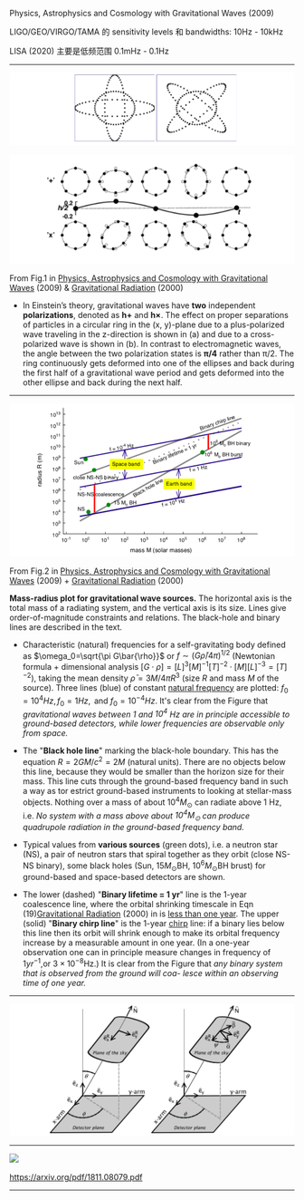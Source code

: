 



Physics, Astrophysics and Cosmology with Gravitational Waves (2009)



LIGO/GEO/VIRGO/TAMA 的 sensitivity levels 和 bandwidths: 10Hz - 10kHz

LISA (2020) 主要是低频范围 0.1mHz - 0.1Hz





---

![image-20181001131428999](assets/image-20181001131428999.png)

![image-20181001163621005](assets/image-20181001163621005.png)

From Fig.1 in [Physics, Astrophysics and Cosmology with Gravitational Waves](https://arxiv.org/abs/0903.0338) (2009) & [Gravitational Radiation](https://arxiv.org/abs/gr-qc/0003069) (2000)

- In Einstein’s theory, gravitational waves have **two** independent **polarizations**, denoted as **h+** and **h×**. The effect on proper separations of particles in a circular ring in the (x, y)-plane due to a plus-polarized wave traveling in the z-direction is shown in (a) and due to a cross-polarized wave is shown in (b). In contrast to electromagnetic waves, the angle between the two polarization states is **π/4** rather than π/2. The ring continuously gets deformed into one of the ellipses and back during the first half of a gravitational wave period and gets deformed into the other ellipse and back during the next half. 



---

![image-20181001132202243](assets/image-20181001132202243.png)

From Fig.2 in [Physics, Astrophysics and Cosmology with Gravitational Waves](https://arxiv.org/abs/0903.0338) (2009) + [Gravitational Radiation](https://arxiv.org/abs/gr-qc/0003069) (2000)

**Mass-radius plot for gravitational wave sources.** The horizontal axis is the total mass of a radiating system, and the vertical axis is its size. Lines give order-of-magnitude constraints and relations. The black-hole and binary lines are described in the text.

- Characteristic (natural) frequencies for a self-gravitating body defined as $\omega_0=\sqrt{\pi G\bar{\rho}}$  or $f \sim (G\bar{\rho}/4\pi)^{1/2}$ (Newtonian formula + dimensional analysis $[G\cdot\rho]=[L]^3[M]^{-1}[T]^{-2}\cdot[M][L]^{-3}=[T]^{-2}$), taking the mean density $\bar{\rho} = 3M/4\pi R^3$ (size $R$ and mass $M$ of the source). Three lines (blue) of constant <u>natural frequency</u> are plotted: $f_0 = 10^4 Hz, f_0 = 1 Hz, \text{ and } f_0 = 10^{-4} Hz$. It's clear from the Figure that *gravitational waves between 1 and $10^4$ Hz are in principle accessible to ground-based detectors, while lower frequencies are observable only from space.*

- The "**Black hole line**" marking the black-hole boundary. This has the equation $R=2GM/c^2=2M$ (natural units). There are no objects below this line, because they would be smaller than the horizon size for their mass. This line cuts through the ground-based frequency band in such a way as tor estrict ground-based instruments to looking at stellar-mass objects. Nothing over a mass of about $10^4M_\odot$ can radiate above 1 Hz, i.e. *No system with a mass above about $10^4M_\odot$ can produce quadrupole radiation in the ground-based frequency band.*
- Typical values from **various sources** (green dots), i.e. a neutron star (NS), a pair of neutron stars that spiral together as they orbit (close NS-NS binary), some black holes (Sun, $15M_\odot$BH, $10^6M_\odot$BH brust) for ground-based and space-based detectors are shown. 
- The lower (dashed) "**Binary lifetime = 1 yr**" line is the 1-year coalescence line, where the orbital shrinking timescale in Eqn (19)[Gravitational Radiation](https://arxiv.org/abs/gr-qc/0003069) (2000) in is <u>less than one year</u>. The upper (solid) "**Binary chirp line**" is the 1-year <u>chirp</u> line: if a binary lies below this line then its orbit will shrink enough to make its orbital frequency increase by a measurable amount in one year. (In a one-year observation one can in principle measure changes in frequency of $1yr^{−1}$,or $3×10^{−8}$Hz.) It is clear from the Figure that *any binary system that is observed from the ground will coa- lesce within an observing time of one year.* 





---

![image-20181001172147460](assets/image-20181001172147460.png)











---



![](https://i.loli.net/2018/11/22/5bf61e99ecbc1.png)

https://arxiv.org/pdf/1811.08079.pdf





---

